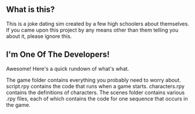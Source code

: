## What is this?

This is a joke dating sim created by a few high schoolers about themselves. If you came upon this project by any means other than them telling you about it, please ignore this.

## I'm One Of The Developers!

Awesome! Here's a quick rundown of what's what.

The game folder contains everything you probably need to worry about. script.rpy contains the code that runs when a game starts. characters.rpy contains the definitions of characters. The scenes folder contains various .rpy files, each of which contains the code for one sequence that occurs in the game.